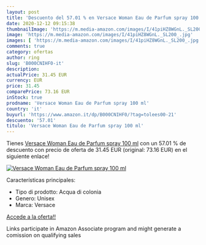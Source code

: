 ```yaml
---
layout: post
title: 'Descuento del 57.01 % en Versace Woman Eau de Parfum spray 100 ml'
date: 2020-12-12 09:15:38
thumbnailImage: 'https://m.media-amazon.com/images/I/41piHZ8WGnL._SL200_.jpg'
image: 'https://m.media-amazon.com/images/I/41piHZ8WGnL._SL200_.jpg'
images: [ 'https://m.media-amazon.com/images/I/41piHZ8WGnL._SL200_.jpg' ]
comments: true
category: ofertas
author: ring
slug: 'B000CNIHF0-it'
description:
actualPrice: 31.45 EUR
currency: EUR
price: 31.45
comparePrice: 73.16 EUR
inStock: true
prodname: 'Versace Woman Eau de Parfum spray 100 ml'
country: 'it'
buyurl: 'https://www.amazon.it/dp/B000CNIHF0/?tag=tolees00-21'
descuento: '57.01'
titulo: 'Versace Woman Eau de Parfum spray 100 ml'
---
```


Tienes [Versace Woman Eau de Parfum spray 100 ml](https://www.amazon.it/dp/B000CNIHF0/?tag=tolees00-21) con un 57.01 % de descuento con precio de oferta de 31.45 EUR (original: 73.16 EUR) en el siguiente enlace!

[![Versace Woman Eau de Parfum spray 100 ml](https://m.media-amazon.com/images/I/41piHZ8WGnL._SL200_.jpg)](https://www.amazon.it/dp/B000CNIHF0/?tag=tolees00-21)

Características principales:

- Tipo di prodotto: Acqua di colonia
- Genero: Unisex
- Marca: Versace

[Accede a la oferta!!](https://www.amazon.it/dp/B000CNIHF0/?tag=tolees00-21)

Links participate in Amazon Associate program and might generate a comission on qualifying sales


